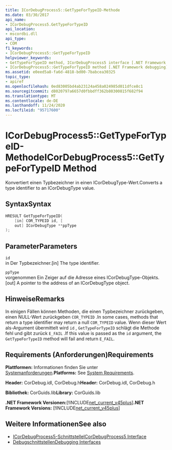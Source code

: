 ```yaml
---
title: ICorDebugProcess5::GetTypeForTypeID-Methode
ms.date: 03/30/2017
api_name:
- ICorDebugProcess5.GetTypeForTypeID
api_location:
- mscordbi.dll
api_type:
- COM
f1_keywords:
- ICorDebugProcess5::GetTypeForTypeID
helpviewer_keywords:
- GetTypeForTypeID method, ICorDebugProcess5 interface [.NET Framework debugging]
- ICorDebugProcess5::GetTypeForTypeID method [.NET Framework debugging]
ms.assetid: e0eed5a8-fa6d-4818-bd00-7babcea30325
topic_type:
- apiref
ms.openlocfilehash: 0ed83005bd4ab23124a458a024985d011dfce8c1
ms.sourcegitcommit: d8020797a6657d0fbbdff362b80300815f682f94
ms.translationtype: MT
ms.contentlocale: de-DE
ms.lasthandoff: 11/24/2020
ms.locfileid: "95717600"
---
```

# <a name="icordebugprocess5gettypefortypeid-method"></a><span data-ttu-id="2485c-102">ICorDebugProcess5::GetTypeForTypeID-Methode</span><span class="sxs-lookup"><span data-stu-id="2485c-102">ICorDebugProcess5::GetTypeForTypeID Method</span></span>

<span data-ttu-id="2485c-103">Konvertiert einen Typbezeichner in einen ICorDebugType-Wert.</span><span class="sxs-lookup"><span data-stu-id="2485c-103">Converts a type identifier to an ICorDebugType value.</span></span>  
  
## <a name="syntax"></a><span data-ttu-id="2485c-104">Syntax</span><span class="sxs-lookup"><span data-stu-id="2485c-104">Syntax</span></span>  
  
```cpp  
HRESULT GetTypeForTypeID(  
    [in] COR_TYPEID id, [  
    out] ICorDebugType **ppType  
);  
```  
  
## <a name="parameters"></a><span data-ttu-id="2485c-105">Parameter</span><span class="sxs-lookup"><span data-stu-id="2485c-105">Parameters</span></span>  

 `id`  
 <span data-ttu-id="2485c-106">in Der Typbezeichner.</span><span class="sxs-lookup"><span data-stu-id="2485c-106">[in] The type identifier.</span></span>  
  
 `ppType`  
 <span data-ttu-id="2485c-107">vorgenommen Ein Zeiger auf die Adresse eines ICorDebugType-Objekts.</span><span class="sxs-lookup"><span data-stu-id="2485c-107">[out] A pointer to the address of an ICorDebugType object.</span></span>  
  
## <a name="remarks"></a><span data-ttu-id="2485c-108">Hinweise</span><span class="sxs-lookup"><span data-stu-id="2485c-108">Remarks</span></span>  

 <span data-ttu-id="2485c-109">In einigen Fällen können Methoden, die einen Typbezeichner zurückgeben, einen NULL-Wert zurückgeben `COR_TYPEID` .</span><span class="sxs-lookup"><span data-stu-id="2485c-109">In some cases, methods that return a type identifier may return a null `COR_TYPEID` value.</span></span> <span data-ttu-id="2485c-110">Wenn dieser Wert als-Argument übermittelt wird `id` , `GetTypeForTypeID` schlägt die Methode fehl und gibt zurück `E_FAIL` .</span><span class="sxs-lookup"><span data-stu-id="2485c-110">If this value is passed as the `id` argument, the `GetTypeForTypeID` method will fail and return `E_FAIL`.</span></span>  
  
## <a name="requirements"></a><span data-ttu-id="2485c-111">Requirements (Anforderungen)</span><span class="sxs-lookup"><span data-stu-id="2485c-111">Requirements</span></span>  

 <span data-ttu-id="2485c-112">**Plattformen:** Informationen finden Sie unter [Systemanforderungen](../../get-started/system-requirements.md).</span><span class="sxs-lookup"><span data-stu-id="2485c-112">**Platforms:** See [System Requirements](../../get-started/system-requirements.md).</span></span>  
  
 <span data-ttu-id="2485c-113">**Header:** CorDebug.idl, CorDebug.h</span><span class="sxs-lookup"><span data-stu-id="2485c-113">**Header:** CorDebug.idl, CorDebug.h</span></span>  
  
 <span data-ttu-id="2485c-114">**Bibliothek:** CorGuids.lib</span><span class="sxs-lookup"><span data-stu-id="2485c-114">**Library:** CorGuids.lib</span></span>  
  
 <span data-ttu-id="2485c-115">**.NET Framework Versionen:**[!INCLUDE[net_current_v45plus](../../../../includes/net-current-v45plus-md.md)]</span><span class="sxs-lookup"><span data-stu-id="2485c-115">**.NET Framework Versions:** [!INCLUDE[net_current_v45plus](../../../../includes/net-current-v45plus-md.md)]</span></span>  
  
## <a name="see-also"></a><span data-ttu-id="2485c-116">Weitere Informationen</span><span class="sxs-lookup"><span data-stu-id="2485c-116">See also</span></span>

- [<span data-ttu-id="2485c-117">ICorDebugProcess5-Schnittstelle</span><span class="sxs-lookup"><span data-stu-id="2485c-117">ICorDebugProcess5 Interface</span></span>](icordebugprocess5-interface.md)
- [<span data-ttu-id="2485c-118">Debugschnittstellen</span><span class="sxs-lookup"><span data-stu-id="2485c-118">Debugging Interfaces</span></span>](debugging-interfaces.md)
